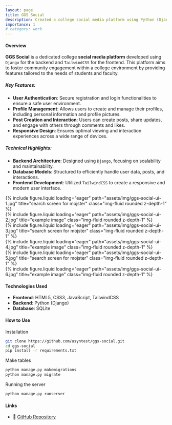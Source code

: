 ```yaml
---
layout: page
title: GGS Social
description: Created a college social media platform using Python (Django) and TailwindCSS and deployed it.
importance: 1
# category: work
---
```


#### Overview

**GGS Social** is a dedicated college **social media platform** developed using `Django` for the backend and `TailwindCSS` for the frontend. This platform aims to foster community engagement within a college environment by providing features tailored to the needs of students and faculty.

##### Key Features:

- **User Authentication**: Secure registration and login functionalities to ensure a safe user environment.
- **Profile Management**: Allows users to create and manage their profiles, including personal information and profile pictures.
- **Post Creation and Interaction**: Users can create posts, share updates, and engage with others through comments and likes.
- **Responsive Design**: Ensures optimal viewing and interaction experiences across a wide range of devices.

##### Technical Highlights:

- **Backend Architecture**: Designed using `Django`, focusing on scalability and maintainability.
- **Database Models**: Structured to efficiently handle user data, posts, and interactions.
- **Frontend Development**: Utilized `TailwindCSS` to create a responsive and modern user interface.

<div class="row">
    <div class="col-sm mt-3 mt-md-0">
        {% include figure.liquid loading="eager" path="assets/img/ggs-social-ui-1.jpg" title="search screen for mojster" class="img-fluid rounded z-depth-1" %}
    </div>
    <div class="col-sm mt-3 mt-md-0">
        {% include figure.liquid loading="eager" path="assets/img/ggs-social-ui-2.jpg" title="example image" class="img-fluid rounded z-depth-1" %}
    </div>
</div>

<div class="row">
    <div class="col-sm mt-3 mt-md-0">
        {% include figure.liquid loading="eager" path="assets/img/ggs-social-ui-3.jpg" title="search screen for mojster" class="img-fluid rounded z-depth-1" %}
    </div>
    <div class="col-sm mt-3 mt-md-0">
        {% include figure.liquid loading="eager" path="assets/img/ggs-social-ui-4.jpg" title="example image" class="img-fluid rounded z-depth-1" %}
    </div>
</div>

<div class="row">
    <div class="col-sm mt-3 mt-md-0">
        {% include figure.liquid loading="eager" path="assets/img/ggs-social-ui-5.jpg" title="search screen for mojster" class="img-fluid rounded z-depth-1" %}
    </div>
    <div class="col-sm mt-3 mt-md-0">
        {% include figure.liquid loading="eager" path="assets/img/ggs-social-ui-6.jpg" title="example image" class="img-fluid rounded z-depth-1" %}
    </div>
</div>

#### Technologies Used
- **Frontend**: HTML5, CSS3, JavaScript, TailwindCSS
- **Backend**: Python (Django)
- **Database**: SQLite

#### How to Use
Installation  

```bash
git clone https://github.com/usyntest/ggs-social.git
cd ggs-social
pip install -r requirements.txt
```

Make tables 
```bash
python manage.py makemigrations
python manage.py migrate
```

Running the server
```bash
python manage.py runserver
```

#### Links

- 📂 [GitHub Repository](https://github.com/usyntest/ggs-social)